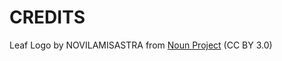 # CREDITS

Leaf Logo by NOVILAMISASTRA from <a href="https://thenounproject.com/browse/icons/term/leaf-logo/" target="_blank" title="Leaf Logo Icons">Noun Project</a> (CC BY 3.0)

